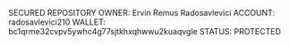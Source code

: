 SECURED REPOSITORY
OWNER: Ervin Remus Radosavlevici
ACCOUNT: radosavlevici210
WALLET: bc1qrme32cvpv5ywhc4g77sjtkhxqhwwu2kuaqvgle
STATUS: PROTECTED
